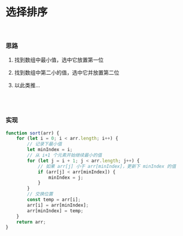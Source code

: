 # 选择排序

</br>

### 思路

1. 找到数组中最小值，选中它放置第一位

2. 找到数组中第二小的值，选中它并放置第二位

3. 以此类推...

</br>
</br>

### 实现

```javascript
function sort(arr) {
    for (let i = 0; i < arr.length; i++) {
        // 记录下最小值
        let minIndex = i;
        // 从 i+1 个元素开始继续最小的值
        for (let j = i + 1; j < arr.length; j++) {
            // 如果 arr[j] 小于 arr[minIndex]，更新下 minIndex 的值
            if (arr[j] < arr[minIndex]) {
                minIndex = j;
            }
        }
        // 交换位置
        const temp = arr[i];
        arr[i] = arr[minIndex];
        arr[minIndex] = temp;
    }
    return arr;
}
```

</br>
</br>
